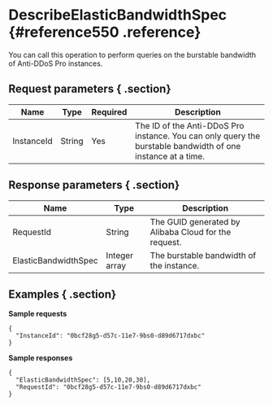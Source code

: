 # DescribeElasticBandwidthSpec {#reference550 .reference}

You can call this operation to perform queries on the burstable bandwidth of Anti-DDoS Pro instances.

## Request parameters { .section}

|Name|Type|Required|Description|
|----|----|--------|-----------|
|InstanceId|String|Yes|The ID of the Anti-DDoS Pro instance. You can only query the burstable bandwidth of one instance at a time.|

## Response parameters { .section}

|Name|Type|Description|
|----|----|-----------|
|RequestId|String|The GUID generated by Alibaba Cloud for the request.|
|ElasticBandwidthSpec|Integer array|The burstable bandwidth of the instance.|

## Examples { .section}

**Sample requests**

```
{
  "InstanceId": "0bcf28g5-d57c-11e7-9bs0-d89d6717dxbc"
}

```

**Sample responses**

```
{
  "ElasticBandwidthSpec": [5,10,20,30],
  "RequestId": "0bcf28g5-d57c-11e7-9bs0-d89d6717dxbc"
}

```

